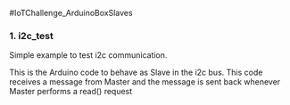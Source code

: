 #IoTChallenge_ArduinoBoxSlaves

### 1. i2c_test
Simple example to test i2c communication. 

This is the Arduino code to behave as Slave in the i2c bus. This code receives a message from Master and the message is sent back whenever Master performs a read() request
